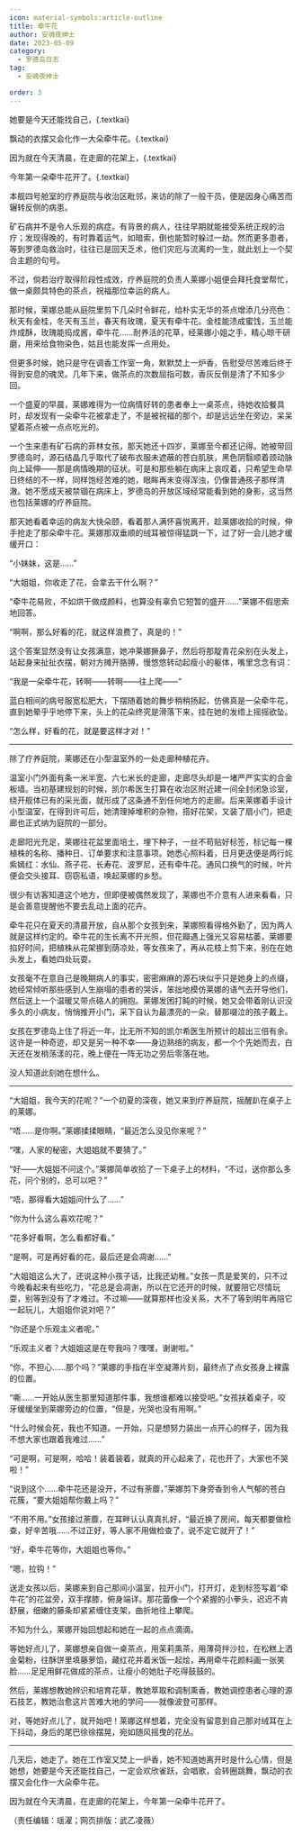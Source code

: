 ```yaml
---
icon: material-symbols:article-outline
title: 牵牛花
author: 安魂夜绅士
date: 2023-05-09
category:
  - 罗德岛日志
tag:
  - 安魂夜绅士

order: 3
---
```


她要是今天还能找自己，{.textkai}

飘动的衣摆又会化作一大朵牵牛花。{.textkai}

因为就在今天清晨，在走廊的花架上，{.textkai}

今年第一朵牵牛花开了。{.textkai}

<!-- more -->

本舰四号舱室的疗养庭院与收治区毗邻，来访的除了一般干员，便是因身心痛苦而辗转反侧的病患。

矿石病并不是令人乐观的病症。有背景的病人，往往早期就能接受系统正规的治疗；发现得晚的，有时靠着运气，如暗索，倒也能暂时躲过一劫。然而更多患者，等到罗德岛救治时，往往已是回天乏术，他们灾厄与流离的一生，就此划上一个契合主题的句号。

不过，倘若治疗取得阶段性成效，疗养庭院的负责人莱娜小姐便会拜托食堂帮忙，做一桌颇具特色的茶点，祝福那位幸运的病人。

那时候，莱娜总能从庭院里剪下几朵时令鲜花，给朴实无华的茶点增添几分亮色：秋天有金桂，冬天有玉兰，春天有玫瑰，夏天有牵牛花。金桂能渍成蜜饯，玉兰能炸成酥，玫瑰能捣成酱，牵牛花……耐养活的花草，经莱娜小姐之手，精心晾干研磨，用来给食物染色，姑且也能发挥一点用处。

但更多时候，她只是守在调香工作室一角，默默焚上一炉香，告慰受尽苦难后终于得到安息的魂灵。几年下来，做茶点的次数屈指可数，香灰反倒是清了不知多少回。

一个盛夏的早晨，莱娜难得为一位病情好转的患者奉上一桌茶点，待她收拾餐具时，却发现有一朵牵牛花被拿走了，不是被祝福的那个，却是远远坐在旁边，呆呆望着茶点被一点点吃光的。

一个生来患有矿石病的菲林女孩，那天她还十四岁，莱娜至今都还记得。她被带回罗德岛时，源石结晶几乎取代了破布衣服未遮蔽的苍白肌肤，黑色阴翳顺着颈动脉向上延伸——那是病情晚期的征状。可是和那些躺在病床上哀叹着，只希望生命早日终结的不一样，同样饱经苦难的她，眼眸再未变得浑浊，仍像普通孩子那样清澈。她不愿成天被禁锢在病床上，罗德岛的开放区域经常能看到她的身影，这当然也包括莱娜的疗养庭院。

那天她看着幸运的病友大快朵颐，看着那人满怀喜悦离开，趁莱娜收拾的时候，伸手抢走了那朵牵牛花。莱娜那双垂顺的绒耳被惊得猛跳一下，过了好一会儿她才缓缓开口：

“小妹妹，这是……”

“大姐姐，你收走了花，会拿去干什么啊？”

“牵牛花易败，不如烘干做成颜料，也算没有辜负它短暂的盛开……”莱娜不假思索地回答。

“啊啊，那么好看的花，就这样浪费了，真是的！”

这个答案显然没有让女孩满意，她冲莱娜撅鼻子，然后将那靛青花朵别在头发上，站起身来扯扯衣摆，朝对方摊开胳膊，慢悠悠转动起瘦小的躯体，嘴里念念有词：

“我是一朵牵牛花，转啊——转啊——往上爬——”

蓝白相间的病号服宽松肥大，下摆随着她的舞步稍稍扬起，仿佛真是一朵牵牛花，直到她晕乎乎地停下来，头上的花朵终究是滑落下来，挂在她的发绺上摇摇欲坠。

“怎么样，好看的花，就是要这样才对！”

---

除了疗养庭院，莱娜还在小型温室外的一处走廊种植花卉。

温室小门外面有条一米半宽、六七米长的走廊，走廊尽头却是一堵严严实实的合金板墙。当初基建规划的时候，凯尔希医生打算在收治区附近建一间全封闭急诊室，绕开舰体已有的采光面，就形成了这条通不到任何地方的走廊。后来莱娜着手设计小型温室，在得到许可后，她清理掉堆积的杂物，搭好花架，又装了扇小门，把走廊也正式纳为庭院的一部分。

走廊阳光充足，莱娜往花盆里面培土，埋下种子，一丝不苟贴好标签，标记每一棵植株的名称、播种日、订单要求和注意事项。她悉心照料着，日月更迭便是两行姹紫嫣红：水仙、燕子花、长寿花、波罗尼，还有牵牛花。通风口换气的时候，叶片便会交头接耳、窃窃私语，唤起莱娜的乡愁。

很少有访客知道这个地方，但即便被偶然发现了，莱娜也不介意有人进来看看，只是会善意提醒他不要去乱动上面的花卉。

牵牛花只在夏天的清晨开放，自从那个女孩到来，莱娜照看得格外勤了，因为两人就是这样约定的。牵牛花的生长离不开光照，但花瓣遇上强光又容易枯萎，莱娜要掐好时间，把植株从花架挪到荫凉处，等女孩来了，再从花枝上剪下来，别在在她头发上，看她四处玩耍。

女孩毫不在意自己是晚期病人的事实，密密麻麻的源石块似乎只是她身上的点缀，她经常倾听那些感到人生崩塌的患者的哭诉，笨拙地模仿莱娜的语气去开导他们，然后送上一个温暖又带点硌人的拥抱。莱娜发困打盹的时候，她又会带着刚认识没多久的小病友，悄悄推开小门，采下自认为最漂亮的一朵，替那啜泣的孩子戴上。

女孩在罗德岛上住了将近一年，比无所不知的凯尔希医生所预计的超出三倍有余。这许是一种奇迹，却又是另一种不幸——身边熟络的病友，都一个个先她而去，白天还在发梢荡漾的花，晚上便在一阵无功之劳后零落在地。

没人知道此刻她在想什么。

---

“大姐姐，我今天的花呢？”一个初夏的深夜，她又来到疗养庭院，摇醒趴在桌子上的莱娜。

“唔……是你啊。”莱娜揉揉眼睛，“最近怎么没见你来呢？”

“嘿，人家的秘密，大姐姐就不要猜了。”

“好——大姐姐不问这个。”莱娜简单收拾了一下桌子上的材料，“不过，送你那么多花，问个别的，总可以吧？”

“唔，那得看大姐姐问什么了……”

“你为什么这么喜欢花呢？”

“花多好看啊，怎么看都好看。”

“是啊，可是再好看的花，最后还是会凋谢……”

“大姐姐这么大了，还说这种小孩子话，比我还幼稚。”女孩一贯是爱笑的，只不过今晚看起来有些吃力，“花总是会凋谢，所以在它还开的时候，就要陪它尽情玩耍，别等到没有了才难过。不过嘛——就算那样也没关系，大不了等到明年再陪它一起玩儿，大姐姐你说对吧？”

“你还是个乐观主义者呢。”

“乐观主义者？大姐姐这是在夸我吗？嘿嘿，谢谢啦。”

“你，不担心……那个吗？”莱娜的手指在半空凝滞片刻，最终点了点女孩身上裸露的位置。

“嘶……一开始从医生那里知道那件事，我想谁都难以接受吧。”女孩扶着桌子，咬牙缓缓坐到莱娜旁边的位置，“但是，光哭也没有用啊。”

“什么时候会死，我也不知道。一开始，只是想努力装出一点开心的样子，因为我不想大家也跟着我难过……”

“可是啊，可是啊，哈哈！装着装着，就真的开心起来了，花也开了，大家也不哭啦！”

“说到这个……牵牛花还是没开，不过有荼蘼，”莱娜剪下身旁香到令人气郁的苍白花簇，“要大姐姐帮你戴上吗？”

“不用不用。”女孩接过荼蘼，在耳畔认认真真扎好，“最近换了房间，每天都要做检查，好辛苦哦……不过正好，等人家不用做检查了，说不定它就开了！”

“好，牵牛花等你，大姐姐也等你。”

“嗯，拉钩！”

送走女孩以后，莱娜来到自己那间小温室，拉开小门，打开灯，走到标签写着“牵牛花”的花盆旁，双手撑膝，俯身端详。那花蕾像一个个紧握的小拳头，迟迟不肯舒展，细嫩的藤条却紧紧缠住支架，曲折地往上攀爬。

不知为什么，莱娜开始回想起和她在一起的点点滴滴。

等她好点儿了，莱娜想亲自做一桌茶点，用茉莉熏茶，用薄荷拌沙拉，在松糕上洒金菊粉，往酥饼里填藤萝馅，藏红花并着米饭一起烩，再用牵牛花颜料画一张笑脸……足足用鲜花做成的茶点，让瘦小的她肚子吃得鼓鼓的。

然后，莱娜想教她辨识和培育花草，教她萃取和调制熏香，教她调控患者心理的源石技艺，教她治愈这片苦难大地的学问——就像波登可那样。

对，等她好点儿了，就开始吧！莱娜这样想着，完全没有留意到自己那对绒耳在上下抖动，身后的尾巴徐徐摆晃，宛如随风摇曳的花丛。

---

几天后，她走了。她在工作室又焚上一炉香，她不知道她离开时是什么心情，但是她想，她要是今天还能找自己，一定会欢欣雀跃，会唱歌，会转圈跳舞，飘动的衣摆又会化作一大朵牵牛花。

因为就在今天清晨，在走廊的花架上，今年第一朵牵牛花开了。<eod />

（责任编辑：瑶濯；网页排版：武乙凌薇）

<FakeAds />